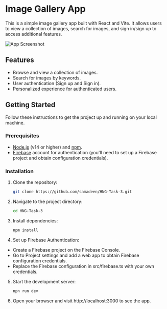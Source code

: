 # Image Gallery App

This is a simple image gallery app built with React and Vite. It allows users to view a collection of images, search for images, and sign in/sign up to access additional features.

![App Screenshot](screenshot.png)

## Features

- Browse and view a collection of images.
- Search for images by keywords.
- User authentication (Sign up and Sign in).
- Personalized experience for authenticated users.

## Getting Started

Follow these instructions to get the project up and running on your local machine.

### Prerequisites

- [Node.js](https://nodejs.org/) (v14 or higher) and [npm](https://www.npmjs.com/).
- [Firebase](https://firebase.google.com/) account for authentication (you'll need to set up a Firebase project and obtain configuration credentials).

### Installation

1. Clone the repository:

   ```bash
   git clone https://github.com/samadeen/HNG-Task-3.git

2. Navigate to the project directory:

   ```bash
   cd HNG-Task-3

3. Install dependencies:

   ```bash
   npm install

4. Set up Firebase Authentication:
   
- Create a Firebase project on the Firebase Console.
- Go to Project settings and add a web app to obtain Firebase configuration credentials.
- Replace the Firebase configuration in src/firebase.ts with your own credentials.

5. Start the development server:

   ```bash
   npn run dev

6. Open your browser and visit http://localhost:3000 to see the app.
